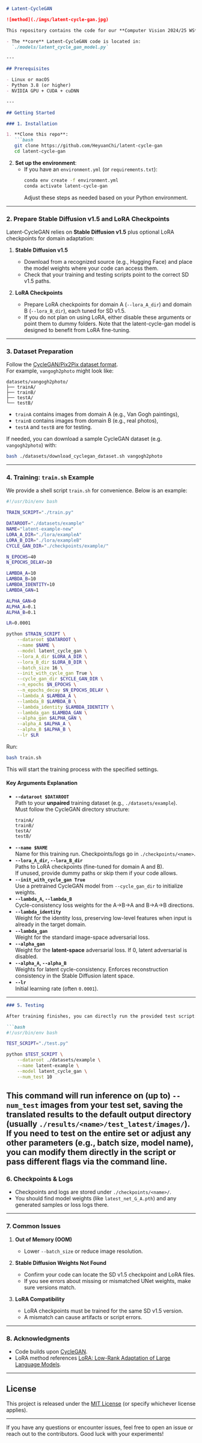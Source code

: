 ```markdown
# Latent-CycleGAN

![method](./imgs/latent-cycle-gan.jpg)

This repository contains the code for our **Computer Vision 2024/25 WS** final project, **Latent-CycleGAN**, which integrates a pretrained Stable Diffusion model (optionally fine-tuned via LoRA) into the CycleGAN framework for unpaired image-to-image translation.

- The **core** Latent-CycleGAN code is located in:  
  `./models/latent_cycle_gan_model.py`

---

## Prerequisites

- Linux or macOS
- Python 3.8 (or higher)
- NVIDIA GPU + CUDA + cuDNN

---

## Getting Started

### 1. Installation

1. **Clone this repo**:
   ```bash
   git clone https://github.com/HeyuanChi/latent-cycle-gan
   cd latent-cycle-gan
   ```

2. **Set up the environment**:
   - If you have an `environment.yml` (or `requirements.txt`):
     ```bash
     conda env create -f environment.yml
     conda activate latent-cycle-gan
     ```
     Adjust these steps as needed based on your Python environment.

---

### 2. Prepare Stable Diffusion v1.5 and LoRA Checkpoints

Latent-CycleGAN relies on **Stable Diffusion v1.5** plus optional LoRA checkpoints for domain adaptation:

1. **Stable Diffusion v1.5**  
   - Download from a recognized source (e.g., Hugging Face) and place the model weights where your code can access them.  
   - Check that your training and testing scripts point to the correct SD v1.5 paths.

2. **LoRA Checkpoints**  
   - Prepare LoRA checkpoints for domain A (`--lora_A_dir`) and domain B (`--lora_B_dir`), each tuned for SD v1.5.  
   - If you do not plan on using LoRA, either disable these arguments or point them to dummy folders. Note that the latent-cycle-gan model is designed to benefit from LoRA fine-tuning.

---

### 3. Dataset Preparation

Follow the [CycleGAN/Pix2Pix dataset format](https://github.com/junyanz/pytorch-CycleGAN-and-pix2pix).  
For example, `vangogh2photo` might look like:

```
datasets/vangogh2photo/
├── trainA/
├── trainB/
├── testA/
└── testB/
```

- `trainA` contains images from domain A (e.g., Van Gogh paintings),
- `trainB` contains images from domain B (e.g., real photos),
- `testA` and `testB` are for testing.

If needed, you can download a sample CycleGAN dataset (e.g. `vangogh2photo`) with:
```bash
bash ./datasets/download_cyclegan_dataset.sh vangogh2photo
```

---

### 4. Training: `train.sh` Example

We provide a shell script `train.sh` for convenience. Below is an example:

```bash
#!/usr/bin/env bash

TRAIN_SCRIPT="./train.py"

DATAROOT="./datasets/example"
NAME="latent-example-new"
LORA_A_DIR="./lora/exampleA"
LORA_B_DIR="./lora/exampleB"
CYCLE_GAN_DIR="./checkpoints/example/"

N_EPOCHS=40
N_EPOCHS_DELAY=10

LAMBDA_A=10
LAMBDA_B=10
LAMBDA_IDENTITY=10
LAMBDA_GAN=1

ALPHA_GAN=0
ALPHA_A=0.1
ALPHA_B=0.1

LR=0.0001

python $TRAIN_SCRIPT \
    --dataroot $DATAROOT \
    --name $NAME \
    --model latent_cycle_gan \
    --lora_A_dir $LORA_A_DIR \
    --lora_B_dir $LORA_B_DIR \
    --batch_size 16 \
    --init_with_cycle_gan True \
    --cycle_gan_dir $CYCLE_GAN_DIR \
    --n_epochs $N_EPOCHS \
    --n_epochs_decay $N_EPOCHS_DELAY \
    --lambda_A $LAMBDA_A \
    --lambda_B $LAMBDA_B \
    --lambda_identity $LAMBDA_IDENTITY \
    --lambda_gan $LAMBDA_GAN \
    --alpha_gan $ALPHA_GAN \
    --alpha_A $ALPHA_A \
    --alpha_B $ALPHA_B \
    --lr $LR
```

Run:
```bash
bash train.sh
```

This will start the training process with the specified settings.

#### Key Arguments Explanation

- **`--dataroot $DATAROOT`**  
  Path to your **unpaired** training dataset (e.g., `./datasets/example`).  
  Must follow the CycleGAN directory structure:
  ```
  trainA/
  trainB/
  testA/
  testB/
  ```
- **`--name $NAME`**  
  Name for this training run. Checkpoints/logs go in `./checkpoints/<name>`.
- **`--lora_A_dir`, `--lora_B_dir`**  
  Paths to LoRA checkpoints (fine-tuned for domain A and B).  
  If unused, provide dummy paths or skip them if your code allows.
- **`--init_with_cycle_gan True`**  
  Use a pretrained CycleGAN model from `--cycle_gan_dir` to initialize weights.
- **`--lambda_A`, `--lambda_B`**  
  Cycle-consistency loss weights for the A→B→A and B→A→B directions.
- **`--lambda_identity`**  
  Weight for the identity loss, preserving low-level features when input is already in the target domain.
- **`--lambda_gan`**  
  Weight for the standard image-space adversarial loss.
- **`--alpha_gan`**  
  Weight for the **latent-space** adversarial loss. If 0, latent adversarial is disabled.
- **`--alpha_A`, `--alpha_B`**  
  Weights for latent cycle-consistency. Enforces reconstruction consistency in the Stable Diffusion latent space.
- **`--lr`**  
  Initial learning rate (often `0.0001`).

---

```markdown
### 5. Testing

After training finishes, you can directly run the provided test script:

```bash
#!/usr/bin/env bash

TEST_SCRIPT="./test.py"

python $TEST_SCRIPT \
    --dataroot ./datasets/example \
    --name latent-example \
    --model latent_cycle_gan \
    --num_test 10
```

This command will run inference on (up to) `--num_test` images from your test set, saving the translated results to the default output directory (usually `./results/<name>/test_latest/images/`). If you need to test on the entire set or adjust any other parameters (e.g., batch size, model name), you can modify them directly in the script or pass different flags via the command line.
---

### 6. Checkpoints & Logs

- Checkpoints and logs are stored under `./checkpoints/<name>/`.  
- You should find model weights (like `latest_net_G_A.pth`) and any generated samples or loss logs there.

---

### 7. Common Issues

1. **Out of Memory (OOM)**  
   - Lower `--batch_size` or reduce image resolution.

2. **Stable Diffusion Weights Not Found**  
   - Confirm your code can locate the SD v1.5 checkpoint and LoRA files.  
   - If you see errors about missing or mismatched UNet weights, make sure versions match.

3. **LoRA Compatibility**  
   - LoRA checkpoints must be trained for the same SD v1.5 version.  
   - A mismatch can cause artifacts or script errors.

---

### 8. Acknowledgments

- Code builds upon [CycleGAN](https://github.com/junyanz/pytorch-CycleGAN-and-pix2pix).  
- LoRA method references [LoRA: Low-Rank Adaptation of Large Language Models](https://arxiv.org/abs/2106.09685).

---

## License

This project is released under the [MIT License](./LICENSE) (or specify whichever license applies).

---

If you have any questions or encounter issues, feel free to open an issue or reach out to the contributors. Good luck with your experiments!
```